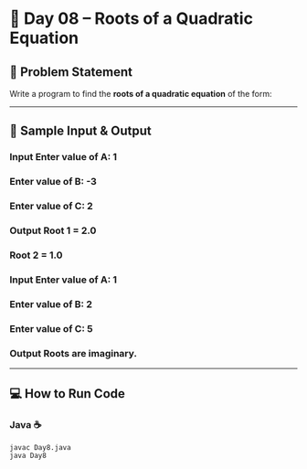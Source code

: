 # 📅 Day 08 –  Roots of a Quadratic Equation

## 🎯 Problem Statement  
Write a program to find the **roots of a quadratic equation** of the form:  

---

## 📝 Sample Input & Output  

### Input  Enter value of A: 1
### Enter value of B: -3
### Enter value of C: 2

### Output  Root 1 = 2.0
### Root 2 = 1.0


### Input  Enter value of A: 1
### Enter value of B: 2
### Enter value of C: 5

### Output  Roots are imaginary.

---

## 💻 How to Run Code  

### Java ☕  
```
javac Day8.java
java Day8
